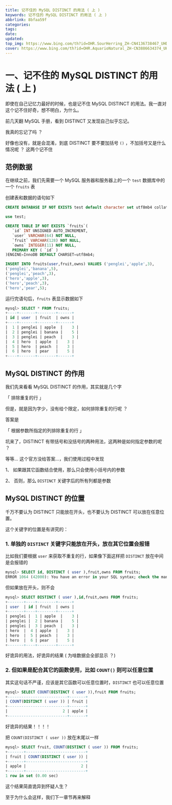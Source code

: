 ```yaml
---
title: 记不住的 MySQL DISTINCT 的用法 ( 上 )
keywords: 记不住的 MySQL DISTINCT 的用法 ( 上 )
abbrlink: 8bfaa59f
categories: 
tags: 
date: 
updated: 
top_img: https://www.bing.com/th?id=OHR.SourHerring_ZH-CN4136738467_UHD.jpg
cover: https://www.bing.com/th?id=OHR.AquarioNatural_ZH-CN3886634374_UHD.jpg
---
```

# 一、记不住的 MySQL DISTINCT 的用法 ( 上 )

即使在自己记忆力最好的时候，也是记不住 MySQL DISTINCT 的用法。我一直对这个记不住好奇，想不明白，为什么。

前几天翻 MySQL 手册，看到 DISTINCT 又发现自己似乎忘记。

我真的忘记了吗 ？

好像也没有，就是会混淆，到底 DISTINCT 要不要加括号 `()` ，不加括号又是什么情况呢 ？ 这两个记不住

## 范例数据

在继续之前，我们先需要一个 MySQL 服务器和服务器上的一个 `test` 数据库中的一个 `fruits` 表

创建表和数据的语句如下

```sql
CREATE DATABASE IF NOT EXISTS test default character set utf8mb4 collate utf8mb4_unicode_ci;

use test;

CREATE TABLE IF NOT EXISTS `fruits`(
   `id` INT UNSIGNED AUTO_INCREMENT,
   `user` VARCHAR(64) NOT NULL,
   `fruit` VARCHAR(128) NOT NULL,
   `owns` INTEGER(11) NOT NULL,
   PRIMARY KEY ( `id` )
)ENGINE=InnoDB DEFAULT CHARSET=utf8mb4;

INSERT INTO fruits(user,fruit,owns) VALUES ('penglei','apple',3),
('penglei','banana',5),
('penglei','peach',3),
('hero','apple',3),
('hero','peach',3),
('hero','pear',5);
```

运行完语句后，`fruits` 表显示数据如下

```sql
mysql> SELECT * FROM fruits;
+----+-------+--------+------+
| id | user  | fruit  | owns |
+----+-------+--------+------+
|  1 | penglei | apple  |    3 |
|  2 | penglei | banana |    5 |
|  3 | penglei | peach  |    3 |
|  4 | hero  | apple  |    3 |
|  5 | hero  | peach  |    3 |
|  6 | hero  | pear   |    5 |
+----+-------+--------+------+
```

## MySQL DISTINCT 的作用

我们先来看看 MySQL DISTINCT 的作用，其实就是几个字

「 排除重复的行 」

但是，就是因为字少，没有给个限定，如何排除重复的行呢 ？

答案是

「 根据参数所指定的列排除重复的行 」

坑来了，DISTINCT 有带括号和没括号的两种用法，这两种是如何指定参数的呢 ？

等等… 这个官方没给答案…，我们使用过程中发现

1、 如果跟其它函数结合使用，那么只会使用小括号内的参数

2、 否则，那么 `DISTINCT` 关键字后的所有列都是参数

## MySQL DISTINCT 的位置

千万不要认为 DISTINCT 只能放在开头，也不要认为 DISTINCT 可以放在任意位置。

这个关键字的位置是有讲究的：

### 1. 单独的 `DISTINCT` 关键字只能放在开头，放在其它位置会报错

比如我们要根据 `user` 来获取不重复的行，如果像下面这样把 `DISTINCT` 放在中间是会报错的

```sql
mysql> SELECT id, DISTINCT ( user ),fruit,owns FROM fruits;
ERROR 1064 (42000): You have an error in your SQL syntax; check the manual that corresponds to your MySQL server version for the right syntax to use near 'DISTINCT ( user ),fruit,owns FROM fruits' at line 1
```

但如果放在开头，则不会

```sql
mysql> SELECT DISTINCT ( user ),id,fruit,owns FROM fruits;
+-------+----+--------+------+
| user  | id | fruit  | owns |
+-------+----+--------+------+
| penglei |  1 | apple  |    3 |
| penglei |  2 | banana |    5 |
| penglei |  3 | peach  |    3 |
| hero  |  4 | apple  |    3 |
| hero  |  5 | peach  |    3 |
| hero  |  6 | pear   |    5 |
+-------+----+--------+------+
```

好诡异的用法，好诡异的结果 ( 为啥数据会全部显示 ？)

### 2. 但如果是配合其它的函数使用，比如 `COUNT()` 则可以任意位置

其实这句话不严谨，应该是其它函数可以任意位置时，`DISTINCT` 也可以任意位置

```sql
mysql> SELECT COUNT(DISTINCT ( user )),fruit FROM fruits;
+--------------------------+-------+
| COUNT(DISTINCT ( user )) | fruit |
+--------------------------+-------+
|                        2 | apple |
+--------------------------+-------+
```

好诡异的结果！！！！

把 `COUNT(DISTINCT ( user ))` 放在末尾以一样

```sql
mysql> SELECT fruit, COUNT(DISTINCT ( user )) FROM fruits;
+-------+--------------------------+
| fruit | COUNT(DISTINCT ( user )) |
+-------+--------------------------+
| apple |                        2 |
+-------+--------------------------+
1 row in set (0.00 sec)
```

这个结果简直诡异到怀疑人生？

至于为什么会这样，我们下一章节再来解释